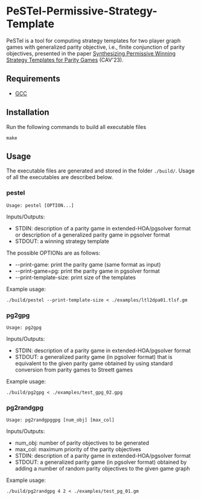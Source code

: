 # PeSTel-**Pe**rmissive-**S**trategy-**Te**mp**l**ate

PeSTel is a tool for computing strategy templates for two player graph games with generalized parity objective, i.e., finite conjunction of parity objectives, presented in the paper [Synthesizing Permissive Winning Strategy Templates for Parity Games](https://arxiv.org/abs/2305.14026) (CAV'23).

## Requirements

- <a href='https://gcc.gnu.org/install/'>GCC</a>

## Installation

Run the following commands to build all executable files

```
make
```

## Usage
The executable files are generated and stored in the folder `./build/`. Usage of all the executables are described below.

### pestel
```
Usage: pestel [OPTION...]
```

Inputs/Outputs:
- STDIN: description of a parity game in extended-HOA/pgsolver format or description of a generalized parity game in pgsolver format
- STDOUT: a winning strategy template 

The possible OPTIONs are as follows:
- --print-game: print the parity game (same format as input)
- --print-game=pg: print the parity game in pgsolver format
- --print-template-size: print size of the templates

Example usage:
```
./build/pestel --print-template-size < ./examples/ltl2dpa01.tlsf.gm
```

### pg2gpg
```
Usage: pg2gpg 
```

Inputs/Outputs:
- STDIN: description of a parity game in extended-HOA/pgsolver format
- STDOUT: a generalized parity game (in pgsolver format) that is equivalent to the given parity game obtained by using standard conversion from parity games to Streett games

Example usage:
```
./build/pg2gpg < ./examples/test_gpg_02.gpg
```

### pg2randgpg
```
Usage: pg2randgpggpg [num_obj] [max_col]
```

Inputs/Outputs:
- num_obj: number of parity objectives to be generated
- max_col: maximum priority of the parity objectives
- STDIN: description of a parity game in extended-HOA/pgsolver format
- STDOUT: a generalized parity game (in pgsolver format) obtained by adding a number of random parity objectives to the given game graph

Example usage:
```
./build/pg2randgpg 4 2 < ./examples/test_pg_01.gm
```

